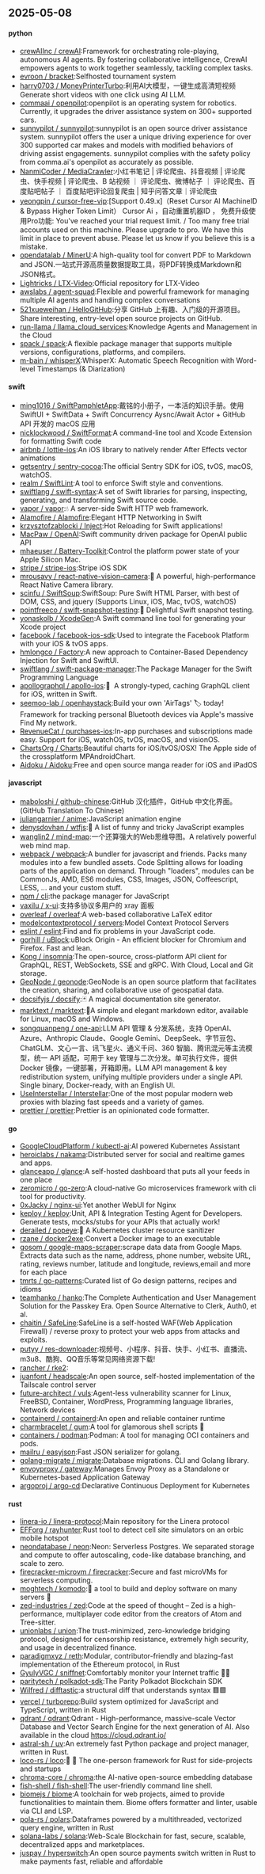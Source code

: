 ## 2025-05-08

#### python
* [crewAIInc / crewAI](https://github.com/crewAIInc/crewAI):Framework for orchestrating role-playing, autonomous AI agents. By fostering collaborative intelligence, CrewAI empowers agents to work together seamlessly, tackling complex tasks.
* [evroon / bracket](https://github.com/evroon/bracket):Selfhosted tournament system
* [harry0703 / MoneyPrinterTurbo](https://github.com/harry0703/MoneyPrinterTurbo):利用AI大模型，一键生成高清短视频 Generate short videos with one click using AI LLM.
* [commaai / openpilot](https://github.com/commaai/openpilot):openpilot is an operating system for robotics. Currently, it upgrades the driver assistance system on 300+ supported cars.
* [sunnypilot / sunnypilot](https://github.com/sunnypilot/sunnypilot):sunnypilot is an open source driver assistance system. sunnypilot offers the user a unique driving experience for over 300 supported car makes and models with modified behaviors of driving assist engagements. sunnypilot complies with the safety policy from comma.ai's openpilot as accurately as possible.
* [NanmiCoder / MediaCrawler](https://github.com/NanmiCoder/MediaCrawler):小红书笔记 | 评论爬虫、抖音视频 | 评论爬虫、快手视频 | 评论爬虫、B 站视频 ｜ 评论爬虫、微博帖子 ｜ 评论爬虫、百度贴吧帖子 ｜ 百度贴吧评论回复爬虫 | 知乎问答文章｜评论爬虫
* [yeongpin / cursor-free-vip](https://github.com/yeongpin/cursor-free-vip):[Support 0.49.x]（Reset Cursor AI MachineID & Bypass Higher Token Limit） Cursor Ai ，自动重置机器ID ， 免费升级使用Pro功能: You've reached your trial request limit. / Too many free trial accounts used on this machine. Please upgrade to pro. We have this limit in place to prevent abuse. Please let us know if you believe this is a mistake.
* [opendatalab / MinerU](https://github.com/opendatalab/MinerU):A high-quality tool for convert PDF to Markdown and JSON.一站式开源高质量数据提取工具，将PDF转换成Markdown和JSON格式。
* [Lightricks / LTX-Video](https://github.com/Lightricks/LTX-Video):Official repository for LTX-Video
* [awslabs / agent-squad](https://github.com/awslabs/agent-squad):Flexible and powerful framework for managing multiple AI agents and handling complex conversations
* [521xueweihan / HelloGitHub](https://github.com/521xueweihan/HelloGitHub):分享 GitHub 上有趣、入门级的开源项目。Share interesting, entry-level open source projects on GitHub.
* [run-llama / llama_cloud_services](https://github.com/run-llama/llama_cloud_services):Knowledge Agents and Management in the Cloud
* [spack / spack](https://github.com/spack/spack):A flexible package manager that supports multiple versions, configurations, platforms, and compilers.
* [m-bain / whisperX](https://github.com/m-bain/whisperX):WhisperX: Automatic Speech Recognition with Word-level Timestamps (& Diarization)

#### swift
* [ming1016 / SwiftPamphletApp](https://github.com/ming1016/SwiftPamphletApp):戴铭的小册子，一本活的知识手册。使用 SwiftUI + SwiftData + Swift Concurrency Aysnc/Await Actor + GitHub API 开发的 macOS 应用
* [nicklockwood / SwiftFormat](https://github.com/nicklockwood/SwiftFormat):A command-line tool and Xcode Extension for formatting Swift code
* [airbnb / lottie-ios](https://github.com/airbnb/lottie-ios):An iOS library to natively render After Effects vector animations
* [getsentry / sentry-cocoa](https://github.com/getsentry/sentry-cocoa):The official Sentry SDK for iOS, tvOS, macOS, watchOS.
* [realm / SwiftLint](https://github.com/realm/SwiftLint):A tool to enforce Swift style and conventions.
* [swiftlang / swift-syntax](https://github.com/swiftlang/swift-syntax):A set of Swift libraries for parsing, inspecting, generating, and transforming Swift source code.
* [vapor / vapor](https://github.com/vapor/vapor):💧 A server-side Swift HTTP web framework.
* [Alamofire / Alamofire](https://github.com/Alamofire/Alamofire):Elegant HTTP Networking in Swift
* [krzysztofzablocki / Inject](https://github.com/krzysztofzablocki/Inject):Hot Reloading for Swift applications!
* [MacPaw / OpenAI](https://github.com/MacPaw/OpenAI):Swift community driven package for OpenAI public API
* [mhaeuser / Battery-Toolkit](https://github.com/mhaeuser/Battery-Toolkit):Control the platform power state of your Apple Silicon Mac.
* [stripe / stripe-ios](https://github.com/stripe/stripe-ios):Stripe iOS SDK
* [mrousavy / react-native-vision-camera](https://github.com/mrousavy/react-native-vision-camera):📸 A powerful, high-performance React Native Camera library.
* [scinfu / SwiftSoup](https://github.com/scinfu/SwiftSoup):SwiftSoup: Pure Swift HTML Parser, with best of DOM, CSS, and jquery (Supports Linux, iOS, Mac, tvOS, watchOS)
* [pointfreeco / swift-snapshot-testing](https://github.com/pointfreeco/swift-snapshot-testing):📸 Delightful Swift snapshot testing.
* [yonaskolb / XcodeGen](https://github.com/yonaskolb/XcodeGen):A Swift command line tool for generating your Xcode project
* [facebook / facebook-ios-sdk](https://github.com/facebook/facebook-ios-sdk):Used to integrate the Facebook Platform with your iOS & tvOS apps.
* [hmlongco / Factory](https://github.com/hmlongco/Factory):A new approach to Container-Based Dependency Injection for Swift and SwiftUI.
* [swiftlang / swift-package-manager](https://github.com/swiftlang/swift-package-manager):The Package Manager for the Swift Programming Language
* [apollographql / apollo-ios](https://github.com/apollographql/apollo-ios):📱  A strongly-typed, caching GraphQL client for iOS, written in Swift.
* [seemoo-lab / openhaystack](https://github.com/seemoo-lab/openhaystack):Build your own 'AirTags' 🏷 today! Framework for tracking personal Bluetooth devices via Apple's massive Find My network.
* [RevenueCat / purchases-ios](https://github.com/RevenueCat/purchases-ios):In-app purchases and subscriptions made easy. Support for iOS, watchOS, tvOS, macOS, and visionOS.
* [ChartsOrg / Charts](https://github.com/ChartsOrg/Charts):Beautiful charts for iOS/tvOS/OSX! The Apple side of the crossplatform MPAndroidChart.
* [Aidoku / Aidoku](https://github.com/Aidoku/Aidoku):Free and open source manga reader for iOS and iPadOS

#### javascript
* [maboloshi / github-chinese](https://github.com/maboloshi/github-chinese):GitHub 汉化插件，GitHub 中文化界面。 (GitHub Translation To Chinese)
* [juliangarnier / anime](https://github.com/juliangarnier/anime):JavaScript animation engine
* [denysdovhan / wtfjs](https://github.com/denysdovhan/wtfjs):🤪 A list of funny and tricky JavaScript examples
* [wanglin2 / mind-map](https://github.com/wanglin2/mind-map):一个还算强大的Web思维导图。A relatively powerful web mind map.
* [webpack / webpack](https://github.com/webpack/webpack):A bundler for javascript and friends. Packs many modules into a few bundled assets. Code Splitting allows for loading parts of the application on demand. Through "loaders", modules can be CommonJs, AMD, ES6 modules, CSS, Images, JSON, Coffeescript, LESS, ... and your custom stuff.
* [npm / cli](https://github.com/npm/cli):the package manager for JavaScript
* [vaxilu / x-ui](https://github.com/vaxilu/x-ui):支持多协议多用户的 xray 面板
* [overleaf / overleaf](https://github.com/overleaf/overleaf):A web-based collaborative LaTeX editor
* [modelcontextprotocol / servers](https://github.com/modelcontextprotocol/servers):Model Context Protocol Servers
* [eslint / eslint](https://github.com/eslint/eslint):Find and fix problems in your JavaScript code.
* [gorhill / uBlock](https://github.com/gorhill/uBlock):uBlock Origin - An efficient blocker for Chromium and Firefox. Fast and lean.
* [Kong / insomnia](https://github.com/Kong/insomnia):The open-source, cross-platform API client for GraphQL, REST, WebSockets, SSE and gRPC. With Cloud, Local and Git storage.
* [GeoNode / geonode](https://github.com/GeoNode/geonode):GeoNode is an open source platform that facilitates the creation, sharing, and collaborative use of geospatial data.
* [docsifyjs / docsify](https://github.com/docsifyjs/docsify):🃏 A magical documentation site generator.
* [marktext / marktext](https://github.com/marktext/marktext):📝A simple and elegant markdown editor, available for Linux, macOS and Windows.
* [songquanpeng / one-api](https://github.com/songquanpeng/one-api):LLM API 管理 & 分发系统，支持 OpenAI、Azure、Anthropic Claude、Google Gemini、DeepSeek、字节豆包、ChatGLM、文心一言、讯飞星火、通义千问、360 智脑、腾讯混元等主流模型，统一 API 适配，可用于 key 管理与二次分发。单可执行文件，提供 Docker 镜像，一键部署，开箱即用。LLM API management & key redistribution system, unifying multiple providers under a single API. Single binary, Docker-ready, with an English UI.
* [UseInterstellar / Interstellar](https://github.com/UseInterstellar/Interstellar):One of the most popular modern web proxies with blazing fast speeds and a variety of games.
* [prettier / prettier](https://github.com/prettier/prettier):Prettier is an opinionated code formatter.

#### go
* [GoogleCloudPlatform / kubectl-ai](https://github.com/GoogleCloudPlatform/kubectl-ai):AI powered Kubernetes Assistant
* [heroiclabs / nakama](https://github.com/heroiclabs/nakama):Distributed server for social and realtime games and apps.
* [glanceapp / glance](https://github.com/glanceapp/glance):A self-hosted dashboard that puts all your feeds in one place
* [zeromicro / go-zero](https://github.com/zeromicro/go-zero):A cloud-native Go microservices framework with cli tool for productivity.
* [0xJacky / nginx-ui](https://github.com/0xJacky/nginx-ui):Yet another WebUI for Nginx
* [keploy / keploy](https://github.com/keploy/keploy):Unit, API & Integration Testing Agent for Developers. Generate tests, mocks/stubs for your APIs that actually work!
* [derailed / popeye](https://github.com/derailed/popeye):👀 A Kubernetes cluster resource sanitizer
* [rzane / docker2exe](https://github.com/rzane/docker2exe):Convert a Docker image to an executable
* [gosom / google-maps-scraper](https://github.com/gosom/google-maps-scraper):scrape data data from Google Maps. Extracts data such as the name, address, phone number, website URL, rating, reviews number, latitude and longitude, reviews,email and more for each place
* [tmrts / go-patterns](https://github.com/tmrts/go-patterns):Curated list of Go design patterns, recipes and idioms
* [teamhanko / hanko](https://github.com/teamhanko/hanko):The Complete Authentication and User Management Solution for the Passkey Era. Open Source Alternative to Clerk, Auth0, et al.
* [chaitin / SafeLine](https://github.com/chaitin/SafeLine):SafeLine is a self-hosted WAF(Web Application Firewall) / reverse proxy to protect your web apps from attacks and exploits.
* [putyy / res-downloader](https://github.com/putyy/res-downloader):视频号、小程序、抖音、快手、小红书、直播流、m3u8、酷狗、QQ音乐等常见网络资源下载!
* [rancher / rke2](https://github.com/rancher/rke2):
* [juanfont / headscale](https://github.com/juanfont/headscale):An open source, self-hosted implementation of the Tailscale control server
* [future-architect / vuls](https://github.com/future-architect/vuls):Agent-less vulnerability scanner for Linux, FreeBSD, Container, WordPress, Programming language libraries, Network devices
* [containerd / containerd](https://github.com/containerd/containerd):An open and reliable container runtime
* [charmbracelet / gum](https://github.com/charmbracelet/gum):A tool for glamorous shell scripts 🎀
* [containers / podman](https://github.com/containers/podman):Podman: A tool for managing OCI containers and pods.
* [mailru / easyjson](https://github.com/mailru/easyjson):Fast JSON serializer for golang.
* [golang-migrate / migrate](https://github.com/golang-migrate/migrate):Database migrations. CLI and Golang library.
* [envoyproxy / gateway](https://github.com/envoyproxy/gateway):Manages Envoy Proxy as a Standalone or Kubernetes-based Application Gateway
* [argoproj / argo-cd](https://github.com/argoproj/argo-cd):Declarative Continuous Deployment for Kubernetes

#### rust
* [linera-io / linera-protocol](https://github.com/linera-io/linera-protocol):Main repository for the Linera protocol
* [EFForg / rayhunter](https://github.com/EFForg/rayhunter):Rust tool to detect cell site simulators on an orbic mobile hotspot
* [neondatabase / neon](https://github.com/neondatabase/neon):Neon: Serverless Postgres. We separated storage and compute to offer autoscaling, code-like database branching, and scale to zero.
* [firecracker-microvm / firecracker](https://github.com/firecracker-microvm/firecracker):Secure and fast microVMs for serverless computing.
* [moghtech / komodo](https://github.com/moghtech/komodo):🦎 a tool to build and deploy software on many servers 🦎
* [zed-industries / zed](https://github.com/zed-industries/zed):Code at the speed of thought – Zed is a high-performance, multiplayer code editor from the creators of Atom and Tree-sitter.
* [unionlabs / union](https://github.com/unionlabs/union):The trust-minimized, zero-knowledge bridging protocol, designed for censorship resistance, extremely high security, and usage in decentralized finance.
* [paradigmxyz / reth](https://github.com/paradigmxyz/reth):Modular, contributor-friendly and blazing-fast implementation of the Ethereum protocol, in Rust
* [GyulyVGC / sniffnet](https://github.com/GyulyVGC/sniffnet):Comfortably monitor your Internet traffic 🕵️‍♂️
* [paritytech / polkadot-sdk](https://github.com/paritytech/polkadot-sdk):The Parity Polkadot Blockchain SDK
* [Wilfred / difftastic](https://github.com/Wilfred/difftastic):a structural diff that understands syntax 🟥🟩
* [vercel / turborepo](https://github.com/vercel/turborepo):Build system optimized for JavaScript and TypeScript, written in Rust
* [qdrant / qdrant](https://github.com/qdrant/qdrant):Qdrant - High-performance, massive-scale Vector Database and Vector Search Engine for the next generation of AI. Also available in the cloud https://cloud.qdrant.io/
* [astral-sh / uv](https://github.com/astral-sh/uv):An extremely fast Python package and project manager, written in Rust.
* [loco-rs / loco](https://github.com/loco-rs/loco):🚂 🦀 The one-person framework for Rust for side-projects and startups
* [chroma-core / chroma](https://github.com/chroma-core/chroma):the AI-native open-source embedding database
* [fish-shell / fish-shell](https://github.com/fish-shell/fish-shell):The user-friendly command line shell.
* [biomejs / biome](https://github.com/biomejs/biome):A toolchain for web projects, aimed to provide functionalities to maintain them. Biome offers formatter and linter, usable via CLI and LSP.
* [pola-rs / polars](https://github.com/pola-rs/polars):Dataframes powered by a multithreaded, vectorized query engine, written in Rust
* [solana-labs / solana](https://github.com/solana-labs/solana):Web-Scale Blockchain for fast, secure, scalable, decentralized apps and marketplaces.
* [juspay / hyperswitch](https://github.com/juspay/hyperswitch):An open source payments switch written in Rust to make payments fast, reliable and affordable
